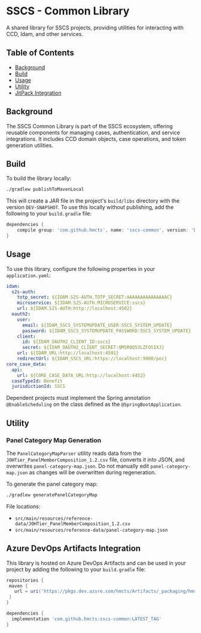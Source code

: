 # SSCS - Common Library

A shared library for SSCS projects, providing utilities for interacting with CCD, Idam, and other services.

## Table of Contents
- [Background](#background)
- [Build](#build)
- [Usage](#usage)
- [Utility](#utility)
- [JitPack Integration](#Azure-DevOps-Artifacts-Integration)

## Background

The SSCS Common Library is part of the SSCS ecosystem, offering reusable components for managing cases, authentication, and service integrations. It includes CCD domain objects, case operations, and token generation utilities.

## Build

To build the library locally:

```bash
./gradlew publishToMavenLocal
```

This will create a JAR file in the project's `build/libs` directory with the version `DEV-SNAPSHOT`. To use this locally without publishing, add the following to your `build.gradle` file:

```gradle
dependencies {
    compile group: 'com.github.hmcts', name: 'sscs-common', version: 'DEV-SNAPSHOT'
}
```

## Usage

To use this library, configure the following properties in your `application.yaml`:

```yaml
idam:
  s2s-auth:
    totp_secret: ${IDAM.S2S-AUTH.TOTP_SECRET:AAAAAAAAAAAAAAAC}
    microservice: ${IDAM.S2S-AUTH.MICROSERVICE:sscs}
    url: ${IDAM.S2S-AUTH:http://localhost:4502}
  oauth2:
    user:
      email: ${IDAM_SSCS_SYSTEMUPDATE_USER:SSCS_SYSTEM_UPDATE}
      password: ${IDAM_SSCS_SYSTEMUPDATE_PASSWORD:SSCS_SYSTEM_UPDATE}
    client:
      id: ${IDAM_OAUTH2_CLIENT_ID:sscs}
      secret: ${IDAM_OAUTH2_CLIENT_SECRET:QM5RQQ53LZFOSIXJ}
    url: ${IDAM_URL:http://localhost:4501}
    redirectUrl: ${IDAM_SSCS_URL:https://localhost:9000/poc}
core_case_data:
  api:
    url: ${CORE_CASE_DATA_URL:http://localhost:4452}
  caseTypeId: Benefit
  jurisdictionId: SSCS
```

Dependent projects must implement the Spring annotation `@EnableScheduling` on the class defined as the `@SpringBootApplication`.

## Utility

### Panel Category Map Generation

The `PanelCategoryMapParser` utility reads data from the `JOHTier_PanelMemberComposition_1.2.csv` file, converts it into JSON, and overwrites `panel-category-map.json`. Do not manually edit `panel-category-map.json` as changes will be overwritten during regeneration.

To generate the panel category map:

```bash
./gradlew generatePanelCategoryMap
```

File locations:
- `src/main/resources/reference-data/JOHTier_PanelMemberComposition_1.2.csv`
- `src/main/resources/reference-data/panel-category-map.json`

## Azure DevOps Artifacts Integration

This library is hosted on Azure DevOps Artifacts and can be used in your project by adding the following to your `build.gradle` file:

 ```gradle
repositories {
  maven {
    url = uri('https://pkgs.dev.azure.com/hmcts/Artifacts/_packaging/hmcts-lib/maven/v1')
  }
}

 dependencies {
   implementation 'com.github.hmcts:sscs-common:LATEST_TAG'
 }
 ```